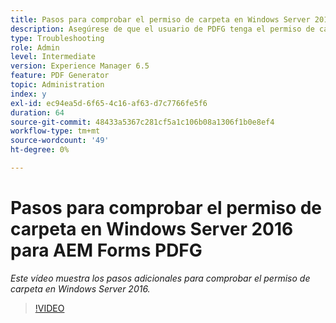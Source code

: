 ```yaml
---
title: Pasos para comprobar el permiso de carpeta en Windows Server 2016
description: Asegúrese de que el usuario de PDFG tenga el permiso de carpeta necesario en Windows Server 2016
type: Troubleshooting
role: Admin
level: Intermediate
version: Experience Manager 6.5
feature: PDF Generator
topic: Administration
index: y
exl-id: ec94ea5d-6f65-4c16-af63-d7c7766fe5f6
duration: 64
source-git-commit: 48433a5367c281cf5a1c106b08a1306f1b0e8ef4
workflow-type: tm+mt
source-wordcount: '49'
ht-degree: 0%

---
```


# Pasos para comprobar el permiso de carpeta en Windows Server 2016 para AEM Forms PDFG

*Este vídeo muestra los pasos adicionales para comprobar el permiso de carpeta en Windows Server 2016.*

>[!VIDEO](https://video.tv.adobe.com/v/335519?quality=12&learn=on)
